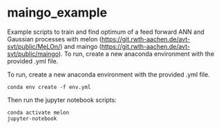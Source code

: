 # maingo_example 

Example scripts to train and find optimum of a feed forward ANN and Gaussian processes with melon (https://git.rwth-aachen.de/avt-svt/public/MeLOn/) and maingo (https://git.rwth-aachen.de/avt-svt/public/maingo). To run, create a new anaconda environment with the provided .yml file.

To run, create a new anaconda environment with the provided .yml file.
````
conda env create -f env.yml
````
Then run the jupyter notebook scripts:

````
conda activate melon
jupyter-notebook
````
